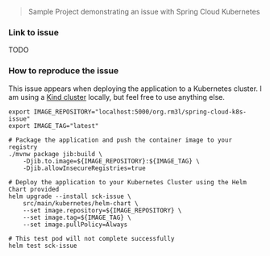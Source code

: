 > Sample Project demonstrating an issue with Spring Cloud Kubernetes

### Link to issue 
TODO

### How to reproduce the issue

This issue appears when deploying the application to a Kubernetes cluster.
I am using a [Kind cluster](https://kind.sigs.k8s.io/) locally, but feel free to use anything else.

```
export IMAGE_REPOSITORY="localhost:5000/org.rm3l/spring-cloud-k8s-issue"
export IMAGE_TAG="latest"
```

```
# Package the application and push the container image to your registry
./mvnw package jib:build \
    -Djib.to.image=${IMAGE_REPOSITORY}:${IMAGE_TAG} \
    -Djib.allowInsecureRegistries=true
```

```
# Deploy the application to your Kubernetes Cluster using the Helm Chart provided
helm upgrade --install sck-issue \
    src/main/kubernetes/helm-chart \
    --set image.repository=${IMAGE_REPOSITORY} \
    --set image.tag=${IMAGE_TAG} \
    --set image.pullPolicy=Always
```

```
# This test pod will not complete successfully
helm test sck-issue
```
